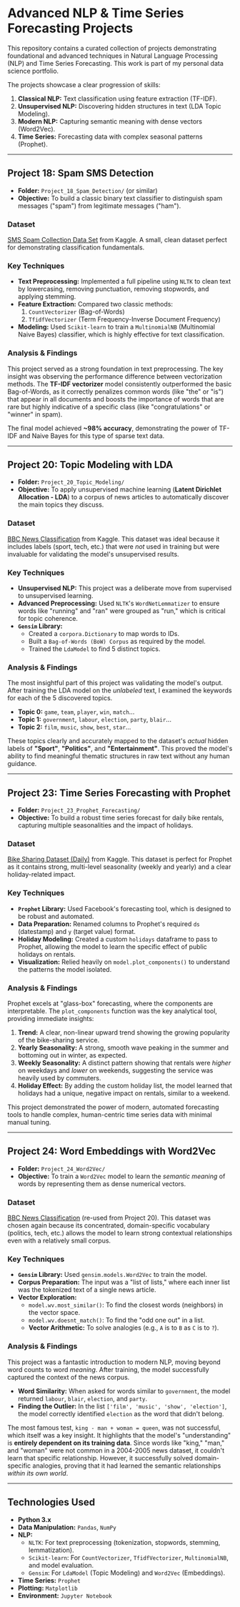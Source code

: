 # Advanced NLP & Time Series Forecasting Projects

This repository contains a curated collection of projects demonstrating foundational and advanced techniques in Natural Language Processing (NLP) and Time Series Forecasting. This work is part of my personal data science portfolio.

The projects showcase a clear progression of skills:

1.  **Classical NLP:** Text classification using feature extraction (TF-IDF).
2.  **Unsupervised NLP:** Discovering hidden structures in text (LDA Topic Modeling).
3.  **Modern NLP:** Capturing semantic meaning with dense vectors (Word2Vec).
4.  **Time Series:** Forecasting data with complex seasonal patterns (Prophet).

-----

## Project 18: Spam SMS Detection

  * **Folder:** `Project_18_Spam_Detection/` (or similar)
  * **Objective:** To build a classic binary text classifier to distinguish spam messages ("spam") from legitimate messages ("ham").

### Dataset

[SMS Spam Collection Data Set](https://www.kaggle.com/datasets/uciml/sms-spam-collection-dataset) from Kaggle. A small, clean dataset perfect for demonstrating classification fundamentals.

### Key Techniques

  * **Text Preprocessing:** Implemented a full pipeline using `NLTK` to clean text by lowercasing, removing punctuation, removing stopwords, and applying stemming.
  * **Feature Extraction:** Compared two classic methods:
    1.  `CountVectorizer` (Bag-of-Words)
    2.  `TfidfVectorizer` (Term Frequency-Inverse Document Frequency)
  * **Modeling:** Used `Scikit-learn` to train a `MultinomialNB` (Multinomial Naive Bayes) classifier, which is highly effective for text classification.

### Analysis & Findings

This project served as a strong foundation in text preprocessing. The key insight was observing the performance difference between vectorization methods. The **TF-IDF vectorizer** model consistently outperformed the basic Bag-of-Words, as it correctly penalizes common words (like "the" or "is") that appear in all documents and boosts the importance of words that are rare but highly indicative of a specific class (like "congratulations" or "winner" in spam).

The final model achieved **\~98% accuracy**, demonstrating the power of TF-IDF and Naive Bayes for this type of sparse text data.

-----

## Project 20: Topic Modeling with LDA

  * **Folder:** `Project_20_Topic_Modeling/`
  * **Objective:** To apply unsupervised machine learning (**Latent Dirichlet Allocation - LDA**) to a corpus of news articles to automatically discover the main topics they discuss.

### Dataset

[BBC News Classification](https://www.kaggle.com/competitions/learn-ai-bbc/data) from Kaggle. This dataset was ideal because it includes labels (sport, tech, etc.) that were *not* used in training but were invaluable for validating the model's unsupervised results.

### Key Techniques

  * **Unsupervised NLP:** This project was a deliberate move from supervised to unsupervised learning.
  * **Advanced Preprocessing:** Used `NLTK`'s `WordNetLemmatizer` to ensure words like "running" and "ran" were grouped as "run," which is critical for topic coherence.
  * **`Gensim` Library:**
      * Created a `corpora.Dictionary` to map words to IDs.
      * Built a `Bag-of-Words (BoW) Corpus` as required by the model.
      * Trained the `LdaModel` to find 5 distinct topics.

### Analysis & Findings

The most insightful part of this project was validating the model's output. After training the LDA model on the *unlabeled* text, I examined the keywords for each of the 5 discovered topics.

  * **Topic 0:** `game`, `team`, `player`, `win`, `match`...
  * **Topic 1:** `government`, `labour`, `election`, `party`, `blair`...
  * **Topic 2:** `film`, `music`, `show`, `best`, `star`...

These topics clearly and accurately mapped to the dataset's *actual* hidden labels of **"Sport"**, **"Politics"**, and **"Entertainment"**. This proved the model's ability to find meaningful thematic structures in raw text without any human guidance.

-----

## Project 23: Time Series Forecasting with Prophet

  * **Folder:** `Project_23_Prophet_Forecasting/`
  * **Objective:** To build a robust time series forecast for daily bike rentals, capturing multiple seasonalities and the impact of holidays.

### Dataset

[Bike Sharing Dataset (Daily)](https://www.kaggle.com/datasets/lakshmi25npathi/bike-sharing-dataset) from Kaggle. This dataset is perfect for Prophet as it contains strong, multi-level seasonality (weekly and yearly) and a clear holiday-related impact.

### Key Techniques

  * **`Prophet` Library:** Used Facebook's forecasting tool, which is designed to be robust and automated.
  * **Data Preparation:** Renamed columns to Prophet's required `ds` (datestamp) and `y` (target value) format.
  * **Holiday Modeling:** Created a custom `holidays` dataframe to pass to Prophet, allowing the model to learn the specific effect of public holidays on rentals.
  * **Visualization:** Relied heavily on `model.plot_components()` to understand the patterns the model isolated.

### Analysis & Findings

Prophet excels at "glass-box" forecasting, where the components are interpretable. The `plot_components` function was the key analytical tool, providing immediate insights:

1.  **Trend:** A clear, non-linear upward trend showing the growing popularity of the bike-sharing service.
2.  **Yearly Seasonality:** A strong, smooth wave peaking in the summer and bottoming out in winter, as expected.
3.  **Weekly Seasonality:** A distinct pattern showing that rentals were *higher* on weekdays and *lower* on weekends, suggesting the service was heavily used by commuters.
4.  **Holiday Effect:** By adding the custom holiday list, the model learned that holidays had a unique, negative impact on rentals, similar to a weekend.

This project demonstrated the power of modern, automated forecasting tools to handle complex, human-centric time series data with minimal manual tuning.

-----

## Project 24: Word Embeddings with Word2Vec

  * **Folder:** `Project_24_Word2Vec/`
  * **Objective:** To train a `Word2Vec` model to learn the *semantic meaning* of words by representing them as dense numerical vectors.

### Dataset

[BBC News Classification](https://www.kaggle.com/competitions/learn-ai-bbc/data) (re-used from Project 20). This dataset was chosen again because its concentrated, domain-specific vocabulary (politics, tech, etc.) allows the model to learn strong contextual relationships even with a relatively small corpus.

### Key Techniques

  * **`Gensim` Library:** Used `gensim.models.Word2Vec` to train the model.
  * **Corpus Preparation:** The input was a "list of lists," where each inner list was the tokenized text of a single news article.
  * **Vector Exploration:**
      * `model.wv.most_similar()`: To find the closest words (neighbors) in the vector space.
      * `model.wv.doesnt_match()`: To find the "odd one out" in a list.
      * **Vector Arithmetic:** To solve analogies (e.g., `A` is to `B` as `C` is to `?`).

### Analysis & Findings

This project was a fantastic introduction to modern NLP, moving beyond word counts to word *meaning*. After training, the model successfully captured the context of the news corpus.

  * **Word Similarity:** When asked for words similar to `government`, the model returned `labour`, `blair`, `election`, and `party`.
  * **Finding the Outlier:** In the list `['film', 'music', 'show', 'election']`, the model correctly identified `election` as the word that didn't belong.

The most famous test, `king - man + woman = queen`, was not successful, which itself was a key insight. It highlights that the model's "understanding" is **entirely dependent on its training data**. Since words like "king," "man," and "woman" were not common in a 2004-2005 news dataset, it couldn't learn that specific relationship. However, it successfully solved domain-specific analogies, proving that it had learned the semantic relationships *within its own world*.

-----

## Technologies Used

  * **Python 3.x**
  * **Data Manipulation:** `Pandas`, `NumPy`
  * **NLP:**
      * `NLTK`: For text preprocessing (tokenization, stopwords, stemming, lemmatization).
      * `Scikit-learn`: For `CountVectorizer`, `TfidfVectorizer`, `MultinomialNB`, and model evaluation.
      * `Gensim`: For `LdaModel` (Topic Modeling) and `Word2Vec` (Embeddings).
  * **Time Series:** `Prophet`
  * **Plotting:** `Matplotlib`
  * **Environment:** `Jupyter Notebook`
